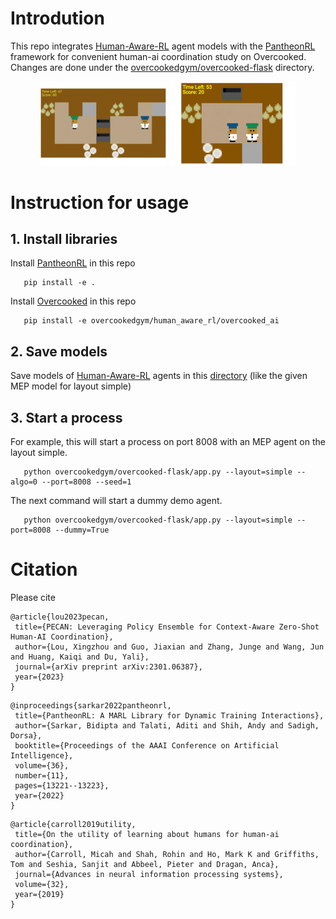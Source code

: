 # Introdution
This repo integrates [Human-Aware-RL](https://github.com/HumanCompatibleAI/human_aware_rl/tree/neurips2019) agent models with the [PantheonRL](https://github.com/Stanford-ILIAD/PantheonRL) framework for convenient human-ai coordination study on Overcooked. Changes are done under the [overcookedgym/overcooked-flask](https://github.com/LxzGordon/pecan_human_AI_coordination/tree/master/overcookedgym/overcooked-flask) directory.
<p align="center">
  <img src="./images/pecan_uni.gif" width="40%">
  <img src="./images/pecan_simple.gif" width="40%">
  <br>
</p>

# Instruction for usage

## 1. Install libraries
Install [PantheonRL](https://github.com/Stanford-ILIAD/PantheonRL) in this repo
 ```shell
    pip install -e .
```

Install [Overcooked](https://github.com/HumanCompatibleAI/human_aware_rl/tree/a1c70b2f44bbbdddc79b14678ceaf0367ee099f6) in this repo
 ```shell
    pip install -e overcookedgym/human_aware_rl/overcooked_ai
```
## 2. Save models
Save models of [Human-Aware-RL](https://github.com/HumanCompatibleAI/human_aware_rl/tree/neurips2019) agents in this [directory](https://github.com/LxzGordon/pecan_human_AI_coordination/tree/master/models) (like the given MEP model for layout simple)
## 3. Start a process
For example, this will start a process on port 8008 with an MEP agent on the layout simple.
 ```shell
    python overcookedgym/overcooked-flask/app.py --layout=simple --algo=0 --port=8008 --seed=1
```

The next command will start a dummy demo agent.
 ```shell
    python overcookedgym/overcooked-flask/app.py --layout=simple --port=8008 --dummy=True
```

# Citation
Please cite
 ```
@article{lou2023pecan,
  title={PECAN: Leveraging Policy Ensemble for Context-Aware Zero-Shot Human-AI Coordination},
  author={Lou, Xingzhou and Guo, Jiaxian and Zhang, Junge and Wang, Jun and Huang, Kaiqi and Du, Yali},
  journal={arXiv preprint arXiv:2301.06387},
  year={2023}
}
 ```

 ```
 @inproceedings{sarkar2022pantheonrl,
  title={PantheonRL: A MARL Library for Dynamic Training Interactions},
  author={Sarkar, Bidipta and Talati, Aditi and Shih, Andy and Sadigh, Dorsa},
  booktitle={Proceedings of the AAAI Conference on Artificial Intelligence},
  volume={36},
  number={11},
  pages={13221--13223},
  year={2022}
}
 ```

 ```
@article{carroll2019utility,
  title={On the utility of learning about humans for human-ai coordination},
  author={Carroll, Micah and Shah, Rohin and Ho, Mark K and Griffiths, Tom and Seshia, Sanjit and Abbeel, Pieter and Dragan, Anca},
  journal={Advances in neural information processing systems},
  volume={32},
  year={2019}
}
 ```
